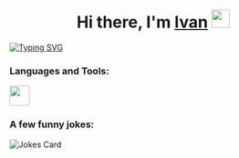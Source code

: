 <h1 align="center">Hi there, I'm <a href="https://www.linkedin.com/in/ivan-ostap-27832522b/" target="_blank">Ivan</a> 
<img src="https://github.com/blackcater/blackcater/raw/main/images/Hi.gif" height="32"/></h1>
<a href="https://git.io/typing-svg"><img src="https://readme-typing-svg.herokuapp.com?font=Fira+Code&pause=1000&width=435&lines=I'm+a+Front-end+developer+from+Lviv" alt="Typing SVG" /></a>

<h3>Languages and Tools:</h3>
<a href="https://skillicons.dev">
    <img src="https://skillicons.dev/icons?i=html,css,sass,js,react,next,typescript,tailwind,postman,git,github,idea,vscode" height='35'/>
</a>
<h3>A few funny jokes:</h3>
<img src="https://readme-jokes.vercel.app/api" alt="Jokes Card" />


